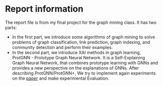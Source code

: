# Report information
The report file is from my final project for the graph mining class. It has two parts: 
- In the first part, we introduce some algorithms of graph mining to solve problems of graph classification, link prediction, graph indexing, and community detection and perform their examples. 
- In the second part, we introduce XAI methods in graph learning, ProtGNN - Prototype Graph Neural Network. It is a Self-Explaining Graph Neural Network, that combines prototype learning with GNNs and provides a new perspective on the explanations of GNNs. After describing ProtGNN/ProtGNN+, We try to implement again experiments on the [paper](https://arxiv.org/abs/2112.00911) and make experimental Evaluation.

